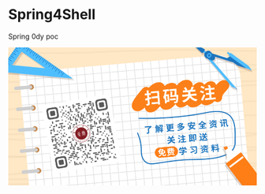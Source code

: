 # Spring4Shell
Spring 0dy poc

![alt 关注我们获取更多优质知识](%E6%89%AB%E7%A0%81%E5%85%B3%E6%B3%A8%E4%BA%86%E8%A7%A3%E6%9B%B4%E5%A4%9A%E9%A2%86%E5%8F%96%E7%A6%8F%E5%88%A9.png)
